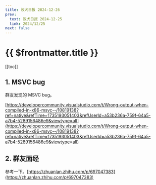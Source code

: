 ```yaml
---
title: 败犬日报 2024-12-26
prev:
  text: 败犬日报 2024-12-25
  link: 2024/12/25
next: false
---
```


# {{ $frontmatter.title }}

[[toc]]

## 1. MSVC bug

群友发现的 MSVC bug。

[https://developercommunity.visualstudio.com/t/Wrong-output-when-compiled-in-x86-msvc--/10819138?ref=native&refTime=1735193051403&refUserId=a53b236a-759f-64a5-a7b4-5289156486e9&viewtype=all](https://developercommunity.visualstudio.com/t/Wrong-output-when-compiled-in-x86-msvc--/10819138?ref=native&refTime=1735193051403&refUserId=a53b236a-759f-64a5-a7b4-5289156486e9&viewtype=all)

## 2. 群友面经

参考一下。[https://zhuanlan.zhihu.com/p/697047383](https://zhuanlan.zhihu.com/p/697047383)
